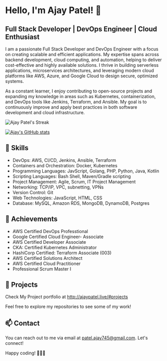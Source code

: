# Hello, I'm Ajay Patel! 👋

## Full Stack Developer | DevOps Engineer | Cloud Enthusiast

I am a passionate Full Stack Developer and DevOps Engineer with a focus on creating scalable and efficient applications. My expertise spans across backend development, cloud computing, and automation, helping to deliver cost-effective and highly available solutions. I thrive in building serverless applications, microservices architectures, and leveraging modern cloud platforms like AWS, Azure, and Google Cloud to design secure, optimized systems.

As a constant learner, I enjoy contributing to open-source projects and expanding my knowledge in areas such as Kubernetes, containerization, and DevOps tools like Jenkins, Terraform, and Ansible. My goal is to continuously improve and apply best practices in both software development and cloud infrastructure.

![Ajay Patel's Streak](https://github-readme-streak-stats.herokuapp.com/?user=patelajay745&theme=gruvbox&hide_border=false)

[![Ajay's GitHub stats](https://github-readme-stats.vercel.app/api?username=patelajay745&theme=vue)](https://github.com/patelajay745/github-readme-stats)

## 🔧 Skills

- DevOps: AWS, CI/CD, Jenkins, Ansible, Terraform
- Containers and Orchestration: Docker, Kubernetes
- Programming Languages: JavScript, Golang, PHP, Python, Java, Kotlin
- Scripting Languages: Bash Shell, Maven/Gradle scripting
- Project Management: Agile, Scrum, IT Project Management
- Networking: TCP/IP, VPC, subnetting, VPNs
- Version Control: Git
- Web Technologies: JavaScript, HTML, CSS
- Database: MySQL, Amazon RDS, MongoDB, DynamoDB, Postgres


## 🌟 Achievements

- AWS Certified DevOps Professtional
- Google Certified Cloud Engineer- Associate
- AWS Certified Developer Associate
- CKA: Certified Kubernetes Administrator
- HashiCorp Certified: Terraform Associate (003)
- AWS Certified Solutions Architect
- AWS Certified Cloud Practitioner
- Professional Scrum Master I

## 🚀 Projects

Check My Project portfolio at http://ajaypatel.live/#projects 

Feel free to explore my repositories to see some of my work!

## 📫 Contact

You can reach out to me via email at patel.ajay745@gmail.com. Let's connect!

Happy coding! 🚀👨‍💻
